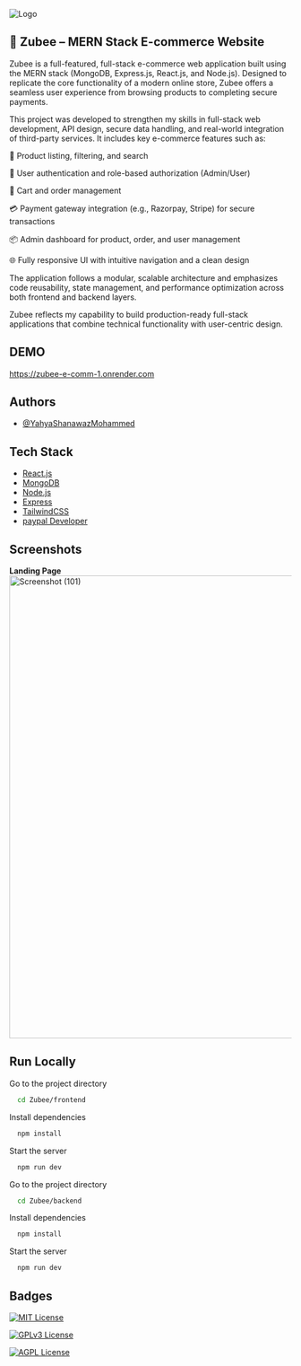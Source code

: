 
![Logo](<img width="1280" height="847" alt="Zubee-E-Comm" src="https://github.com/user-attachments/assets/a3ba79f3-36ec-4e52-add5-7a1b9e349217" />)

## 🛒 Zubee – MERN Stack E-commerce Website

Zubee is a full-featured, full-stack e-commerce web application built using the MERN stack (MongoDB, Express.js, React.js, and Node.js). Designed to replicate the core functionality of a modern online store, Zubee offers a seamless user experience from browsing products to completing secure payments.

This project was developed to strengthen my skills in full-stack web development, API design, secure data handling, and real-world integration of third-party services. It includes key e-commerce features such as:

🛒 Product listing, filtering, and search

👤 User authentication and role-based authorization (Admin/User)

🧺 Cart and order management

💳 Payment gateway integration (e.g., Razorpay, Stripe) for secure transactions

📦 Admin dashboard for product, order, and user management

🌐 Fully responsive UI with intuitive navigation and a clean design

The application follows a modular, scalable architecture and emphasizes code reusability, state management, and performance optimization across both frontend and backend layers.

Zubee reflects my capability to build production-ready full-stack applications that combine technical functionality with user-centric design.

## DEMO 
https://zubee-e-comm-1.onrender.com

## Authors

- [@YahyaShanawazMohammed](https://github.com/shaan-77)

## Tech Stack
* [React.js](https://react.dev/)
* [MongoDB](https://www.mongodb.com/)
* [Node.js](https://nodejs.org/en)
* [Express](https://expressjs.com/)
* [TailwindCSS](https://tailwindcss.com/)
* [paypal Developer](https://developer.paypal.com/home/)

  
## Screenshots

**Landing Page**
<img width="1898" height="825" alt="Screenshot (101)" src="https://github.com/user-attachments/assets/7ca61b33-e54e-423d-b40c-87e5d3d50c2d" />


## Run Locally

Go to the project directory 

```bash
  cd Zubee/frontend
```

Install dependencies

```bash
  npm install
```

Start the server

```bash
  npm run dev
```

Go to the project directory 
```bash
  cd Zubee/backend
```

Install dependencies

```bash
  npm install
```

Start the server

```bash
  npm run dev
```
## Badges



[![MIT License](https://img.shields.io/badge/License-MIT-green.svg)](https://choosealicense.com/licenses/mit/)

[![GPLv3 License](https://img.shields.io/badge/License-GPL%20v3-yellow.svg)](https://opensource.org/licenses/)

[![AGPL License](https://img.shields.io/badge/license-AGPL-blue.svg)](http://www.gnu.org/licenses/agpl-3.0)

